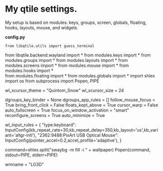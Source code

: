 # My qtile settings.
My setup is based on modules: keys, groups, screen, globals, floating, hooks, layouts, mouse, and widgets.

**config.py**

    from libqtile.utils import guess_terminal
from libqtile.backend.wayland import *
from modules.keys import *
from modules.groups import *
from modules.layouts import *
from modules.screens import *
from modules.mouse import * 
from modules.hooks import *  
from modules.floating import *
from modules.globals import *
import shlex
import os
from subprocess import Popen, PIPE

wl_xcursor_theme = "Quintom_Snow"
wl_xcursor_size = 24

dgroups_key_binder = None
dgroups_app_rules = []
follow_mouse_focus = True
bring_front_click = False
floats_kept_above = True
cursor_warp = False
auto_fullscreen = True
focus_on_window_activation = "smart"
reconfigure_screens = True
auto_minimize = True

wl_input_rules = {
 "type:keyboard": InputConfig(kb_repeat_rate=30,kb_repeat_delay=350,kb_layout='us',kb_variant='altgr-intl'),
 "2362:9488:PixArt USB Optical Mouse": InputConfig(pointer_accel=0.2,accel_profile='adaptive'),
}

command=shlex.split("swaybg -m fill -i " + wallpaper)
Popen(command, stdout=PIPE, stderr=PIPE)

wmname = "LG3D"
